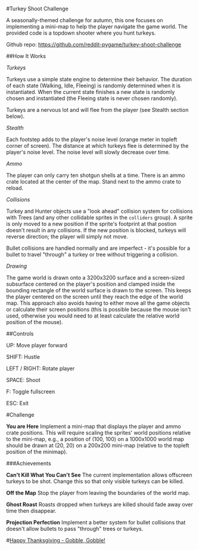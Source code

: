 #Turkey Shoot Challenge

A seasonally-themed challenge for autumn, this one focuses on implementing a mini-map to help the player navigate the game world. The provided code is a
 topdown shooter where you hunt turkeys.

Github repo: https://github.com/reddit-pygame/turkey-shoot-challenge


##How It Works

*Turkeys*

Turkeys use a simple state engine to determine their behavior. The duration of each state (Walking, Idle, Fleeing) is randomly determined when it is instantiated. When the 
current state finishes a new state is randomly chosen and instantiated (the Fleeing state is never chosen randomly).

Turkeys are a nervous lot and will flee from the player (see Stealth section below).

*Stealth* 

Each footstep adds to the player's noise level (orange meter in topleft corner of screen). The distance at which turkeys flee is determined by the player's noise level. The noise level will 
slowly decrease over time.

*Ammo*

The player can only carry ten shotgun shells at a time. There is an ammo crate located at the center of the map. Stand next to the ammo crate to reload.

*Collisions*

Turkey and Hunter objects use a "look ahead" collision system for collisions with Trees (and any other collidable sprites in the `colliders` group). A sprite is only moved to a new position if the sprite's footprint at that 
postion doesn't result in any collisions. If the new position is blocked, turkeys will reverse direction; the player will simply not move.

Bullet collisions are handled normally and are imperfect - it's possible for a bullet to travel "through" a turkey or tree without triggering a collision.

*Drawing*

The game world is drawn onto a 3200x3200 surface and a screen-sized subsurface centered on the player's position and clamped inside the bounding rectangle of the world surface is drawn to the screen. This keeps the
 player centered on the screen until they reach the edge of the world map. This approach also avoids having to either move all the game objects or calculate their screen positions (this is possible because
the mouse isn't used, otherwise you would need to at least calculate the relative world position of the mouse).

##Controls

UP: Move player forward

SHIFT: Hustle

LEFT / RIGHT: Rotate player

SPACE: Shoot

F: Toggle fullscreen

ESC: Exit

#Challenge

**You are Here** Implement a mini-map that displays the player and ammo crate positions. This will require scaling the sprites' world positions relative to the mini-map, e.g., a position of (100, 100) on a 1000x1000 world map
 should be drawn at (20, 20) on a 200x200 mini-map (relative to the topleft position of the minimap).

###Achievements

**Can't Kill What You Can't See** The current implementation allows offscreen turkeys to be shot. Change this so that only visible turkeys can be killed.

**Off the Map** Stop the player from leaving the boundaries of the world map.

**Ghost Roast** Roasts dropped when turkeys are killed should fade away over time then disappear.

**Projection Perfection** Implement a better system for bullet collisions that doesn't allow bullets to pass "through" trees or turkeys.

#[Happy Thanksgiving - Gobble, Gobble!](https://www.youtube.com/watch?v=MKiwwO9KBpA&feature=youtu.be&t=1640)